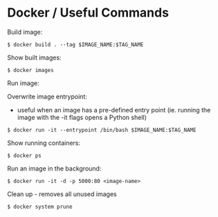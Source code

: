 # Docker / Useful Commands

Build image:
```
$ docker build . --tag $IMAGE_NAME:$TAG_NAME
```

Show built images:
```
$ docker images
```

Run image:

Overwrite image entrypoint:
- useful when an image has a pre-defined entry point (ie. running the image with the -it flags opens a Python shell)
```
$ docker run -it --entrypoint /bin/bash $IMAGE_NAME:$TAG_NAME
```

Show running containers:
```
$ docker ps
```

Run an image in the background:
```
$ docker run -it -d -p 5000:80 <image-name>
```

Clean up - removes all unused images
```
$ docker system prune
```